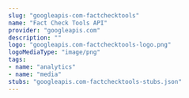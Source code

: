 ```yaml
---
slug: "googleapis-com-factchecktools"
name: "Fact Check Tools API"
provider: "googleapis.com"
description: ""
logo: "googleapis.com-factchecktools-logo.png"
logoMediaType: "image/png"
tags:
- name: "analytics"
- name: "media"
stubs: "googleapis.com-factchecktools-stubs.json"
---
```

